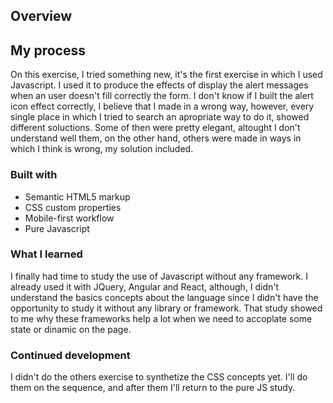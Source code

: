 ## Overview

## My process

On this exercise, I tried something new, it's the first exercise in which I used Javascript. I used it to produce the effects of display the alert messages when an user doesn't fill correctly the form. I don't know if I built the alert icon effect correctly, I believe that I made in a wrong way, however, every single place in which I tried to search an apropriate way to do it, showed different soluctions. Some of then were pretty elegant, altought I don't understand well them, on the other hand, others were made in ways in which I think is wrong, my solution included.

### Built with

- Semantic HTML5 markup
- CSS custom properties
- Mobile-first workflow
- Pure Javascript

### What I learned

I finally had time to study the use of Javascript without any framework. I already used it with JQuery, Angular and React, although, I didn't understand the basics concepts about the language since I didn't have the opportunity to study it without any library or framework. That study showed to me why these frameworks help a lot when we need to accoplate some state or dinamic on the page.

### Continued development

I didn't do the others exercise to synthetize the CSS concepts yet. I'll do them on the sequence, and after them I'll return to the pure JS study.
